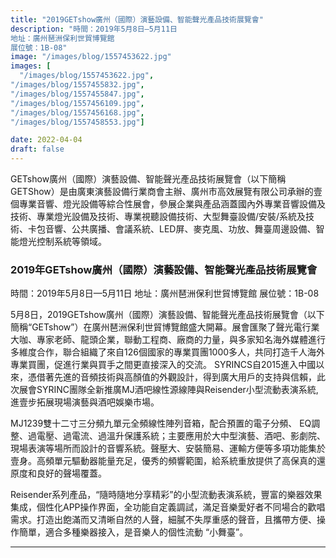 ```yaml
---
title: "2019GETshow廣州（國際）演藝設備、智能聲光產品技術展覽會"
description: "時間：2019年5月8日—5月11日 
地址：廣州琶洲保利世貿博覽館 
展位號：1B-08"
image: "/images/blog/1557453622.jpg"
images: [
  "/images/blog/1557453622.jpg", 
"/images/blog/1557455832.jpg", 
"/images/blog/1557455847.jpg", 
"/images/blog/1557456109.jpg", 
"/images/blog/1557456168.jpg", 
"/images/blog/1557458553.jpg"]

date: 2022-04-04
draft: false
---
```




GETshow廣州（國際）演藝設備、智能聲光產品技術展覽會（以下簡稱GETShow）是由廣東演藝設備行業商會主辦、廣州市高效展覽有限公司承辦的壹個專業音響、燈光設備等綜合性展會，參展企業與產品涵蓋國內外專業音響設備及技術、專業燈光設備及技術、專業視聽設備技術、大型舞臺設備/安裝/系統及技術、卡包音響、公共廣播、會議系統、LED屏、麥克風、功放、舞臺周邊設備、智能燈光控制系統等領域。

### 2019年GETshow廣州（國際）演藝設備、智能聲光產品技術展覽會

時間：2019年5月8日—5月11日
地址：廣州琶洲保利世貿博覽館
展位號：1B-08

5月8日，2019GETshow廣州（國際）演藝設備、智能聲光產品技術展覽會（以下簡稱“GETshow”）在廣州琶洲保利世貿博覽館盛大開幕。展會匯聚了聲光電行業大咖、專家老師、龍頭企業，聯動工程商、廠商的力量，與多家知名海外媒體進行多維度合作，聯合組織了來自126個國家的專業買團1000多人，共同打造千人海外專業買團，促進行業與買手之間更直接深入的交流。
SYRINCS自2015進入中國以來，憑借著先進的音頻技術與高顏值的外觀設計，得到廣大用戶的支持與信賴，此次展會SYRINC團隊全新推廣MJ酒吧線性源線陣與Reisender小型流動表演系統,進壹步拓展現場演藝與酒吧娛樂市場。

MJ1239雙十二寸三分頻九單元全頻線性陣列音箱，配合預置的電子分頻、 EQ調整、過電壓、過電流、過溫升保護系統；主要應用於大中型演藝、酒吧、影劇院、現場表演等場所而設計的音響系統。聲壓大、安裝簡易、運輸方便等多項功能集於壹身。高頻單元驅動器能量充足，優秀的頻響範圍，給系統重放提供了高保真的還原度和良好的聲場覆蓋。

Reisender系列產品，“隨時隨地分享精彩”的小型流動表演系統，豐富的樂器效果集成，個性化APP操作界面，全功能自定義調試，滿足音樂愛好者不同場合的歡唱需求。打造出飽滿而又清晰自然的人聲，細膩不失厚重感的聲音，且攜帶方便、操作簡單，適合多種樂器接入，是音樂人的個性流動 “小舞臺”。



---
